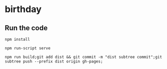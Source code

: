 # birthday

## Run the code 

`npm install`

`npm run-script serve`

`npm run build;git add dist && git commit -m "dist subtree commit";git subtree push --prefix dist origin gh-pages;`

